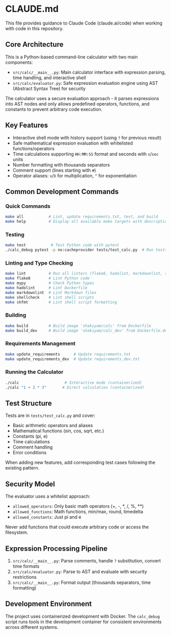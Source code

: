 # CLAUDE.md

This file provides guidance to Claude Code (claude.ai/code) when working with code in this repository.

## Core Architecture

This is a Python-based command-line calculator with two main components:

- `src/calc/__main__.py`: Main calculator interface with expression parsing, time handling, and interactive shell
- `src/calc/evaluator.py`: Safe expression evaluation engine using AST (Abstract Syntax Tree) for security

The calculator uses a secure evaluation approach - it parses expressions into AST nodes and only allows predefined operators, functions, and constants to prevent arbitrary code execution.

## Key Features

- Interactive shell mode with history support (using `?` for previous result)
- Safe mathematical expression evaluation with whitelisted functions/operators
- Time calculations supporting `HH:MM:SS` format and seconds with `s`/`sec` units
- Number formatting with thousands separators
- Comment support (lines starting with `#`)
- Operator aliases: `x`/`X` for multiplication, `^` for exponentiation

## Common Development Commands

### Quick Commands

```bash
make all           # Lint, update requirements.txt, test, and build
make help          # Display all available make targets with descriptions
```

### Testing

```bash
make test           # Test Python code with pytest
./calc_debug pytest -p no:cacheprovider tests/test_calc.py  # Run tests directly
```

### Linting and Type Checking

```bash
make lint          # Run all linters (flake8, hadolint, markdownlint, shellcheck, shfmt)
make flake8        # Lint Python code
make mypy          # Check Python types
make hadolint      # Lint Dockerfile
make markdownlint  # Lint Markdown files
make shellcheck    # Lint shell scripts
make shfmt         # Lint shell script formatting
```

### Building

```bash
make build         # Build image 'shakiyam/calc' from Dockerfile
make build_dev     # Build image 'shakiyam/calc_dev' from Dockerfile.dev
```

### Requirements Management

```bash
make update_requirements      # Update requirements.txt
make update_requirements_dev  # Update requirements_dev.txt
```

### Running the Calculator

```bash
./calc                    # Interactive mode (containerized)
./calc "1 + 2 * 3"       # Direct calculation (containerized)
```

## Test Structure

Tests are in `tests/test_calc.py` and cover:

- Basic arithmetic operators and aliases
- Mathematical functions (sin, cos, sqrt, etc.)
- Constants (pi, e)
- Time calculations
- Comment handling
- Error conditions

When adding new features, add corresponding test cases following the existing pattern.

## Security Model

The evaluator uses a whitelist approach:

- `allowed_operators`: Only basic math operators (+, -, *, /, %, **)
- `allowed_functions`: Math functions, min/max, round, timedelta
- `allowed_constants`: Just pi and e

Never add functions that could execute arbitrary code or access the filesystem.

## Expression Processing Pipeline

1. `src/calc/__main__.py`: Parse comments, handle `?` substitution, convert time formats
2. `src/calc/evaluator.py`: Parse to AST and evaluate with security restrictions
3. `src/calc/__main__.py`: Format output (thousands separators, time formatting)

## Development Environment

The project uses containerized development with Docker. The `calc_debug` script runs tools in the development container for consistent environments across different systems.
